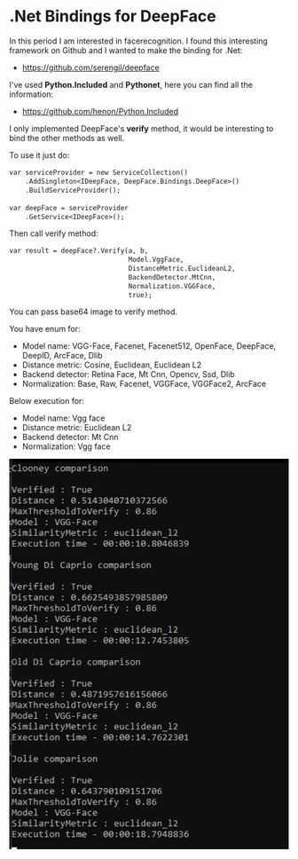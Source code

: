 # .Net Bindings for DeepFace

In this period I am interested in facerecognition.
I found this interesting framework on Github and I wanted to make the binding for .Net:

 - https://github.com/serengil/deepface

I've used **Python.Included** and **Pythonet**, here you can find all the information:

 - https://github.com/henon/Python.Included

I only implemented DeepFace's **verify** method, it would be interesting to bind the other methods as well.

To use it just do:

    var serviceProvider = new ServiceCollection()
        .AddSingleton<IDeepFace, DeepFace.Bindings.DeepFace>()
        .BuildServiceProvider();
    
    var deepFace = serviceProvider
        .GetService<IDeepFace>();

Then call verify method:

    var result = deepFace?.Verify(a, b, 
                                  Model.VggFace, 
                                  DistanceMetric.EuclideanL2, 
                                  BackendDetector.MtCnn, 
                                  Normalization.VGGFace,
                                  true);

You can pass base64 image to verify method.

You have enum for:
- Model name: VGG-Face, Facenet, Facenet512, OpenFace, DeepFace, DeepID, ArcFace, Dlib
- Distance metric: Cosine, Euclidean, Euclidean L2
- Backend detector: Retina Face, Mt Cnn, Opencv, Ssd, Dlib
- Normalization: Base, Raw, Facenet, VGGFace, VGGFace2, ArcFace

Below execution for:
- Model name: Vgg face
- Distance metric: Euclidean L2
- Backend detector: Mt Cnn
- Normalization: Vgg face


![enter image description here](https://raw.githubusercontent.com/mapo80/deepface-dotnet/main/DeepFace-Execution.png)
